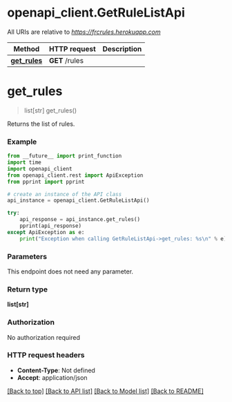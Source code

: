 # openapi_client.GetRuleListApi

All URIs are relative to *https://frcrules.herokuapp.com*

Method | HTTP request | Description
------------- | ------------- | -------------
[**get_rules**](GetRuleListApi.md#get_rules) | **GET** /rules | 


# **get_rules**
> list[str] get_rules()



Returns the list of rules.

### Example

```python
from __future__ import print_function
import time
import openapi_client
from openapi_client.rest import ApiException
from pprint import pprint

# create an instance of the API class
api_instance = openapi_client.GetRuleListApi()

try:
    api_response = api_instance.get_rules()
    pprint(api_response)
except ApiException as e:
    print("Exception when calling GetRuleListApi->get_rules: %s\n" % e)
```

### Parameters
This endpoint does not need any parameter.

### Return type

**list[str]**

### Authorization

No authorization required

### HTTP request headers

 - **Content-Type**: Not defined
 - **Accept**: application/json

[[Back to top]](#) [[Back to API list]](../README.md#documentation-for-api-endpoints) [[Back to Model list]](../README.md#documentation-for-models) [[Back to README]](../README.md)

